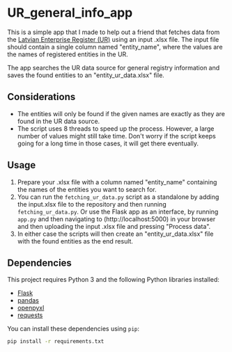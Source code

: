 # UR_general_info_app

This is a simple app that I made to help out a friend that fetches data from the [Latvian Enterprise Register (UR)](https://data.gov.lv/dati/lv/dataset/uz/resource/25e80bf3-f107-4ab4-89ef-251b5b9374e9) using an input .xlsx file. The input file should contain a single column named "entity_name", where the values are the names of registered entities in the UR.

The app searches the UR data source for general registry information and saves the found entities to an "entity_ur_data.xlsx" file.

## Considerations

- The entities will only be found if the given names are exactly as they are found in the UR data source.
- The script uses 8 threads to speed up the process. However, a large number of values might still take time. Don't worry if the script keeps going for a long time in those cases, it will get there eventually.

## Usage

1. Prepare your .xlsx file with a column named "entity_name" containing the names of the entities you want to search for.
2. You can run the `fetching_ur_data.py` script as a standalone by adding the input.xlsx file to the repository and then running `fetching_ur_data.py`. Or use the Flask app as an interface, by running `app.py` and then navigating to (http://localhost:5000) in your browser and then uploading the input .xlsx file and pressing "Process data".
3. In either case the scripts will then create an "entity_ur_data.xlsx" file with the found entities as the end result.

## Dependencies

This project requires Python 3 and the following Python libraries installed:

- [Flask](https://flask.palletsprojects.com/)
- [pandas](https://pandas.pydata.org/)
- [openpyxl](https://openpyxl.readthedocs.io/)
- [requests](https://requests.readthedocs.io/)

You can install these dependencies using `pip`:

```sh
pip install -r requirements.txt
